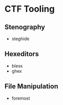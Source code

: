 # CTF Tooling

## Stenography

* steghide

## Hexeditors

* bless
* ghex

## File Manipulation

* foremost

